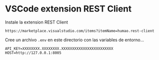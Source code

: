 # VSCode extension REST Client

Instale la extension REST Client

    https://marketplace.visualstudio.com/items?itemName=humao.rest-client

Cree un archivo `.env` en este directorio con las variables de entorno...

    API_KEY=XXXXXXXX.XXXXXXXX.XXXXXXXXXXXXXXXXXXXXXXXX
    HOST=http://127.0.0.1:8005
